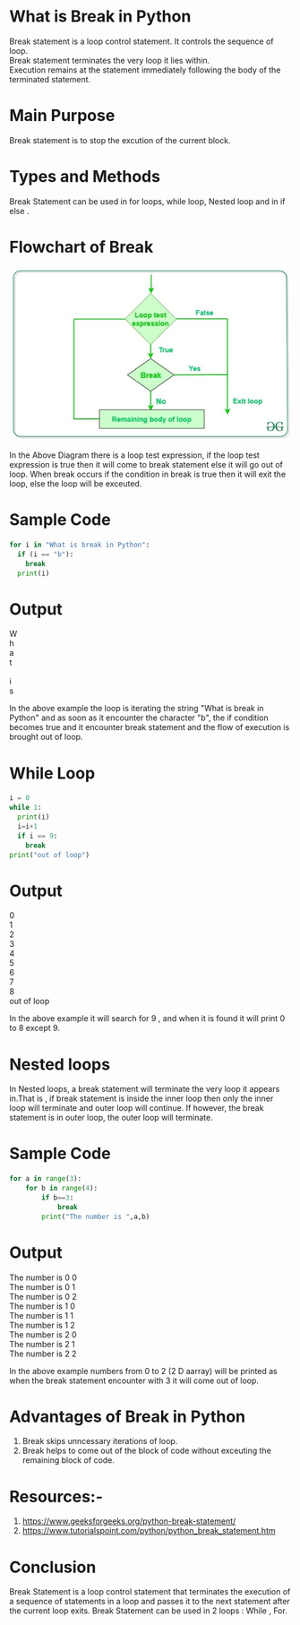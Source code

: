 # What is Break in Python

Break statement is a loop control statement. It controls the sequence of loop.<br/>
Break statement terminates the very loop it lies within.<br/>
Execution remains at the statement immediately following the body of the terminated statement.<br/>

# Main Purpose<br/>  
Break statement is to stop the excution of the current block. <br/>

# Types and Methods
Break Statement can be used in for loops, while loop, Nested loop and in if else .

# Flowchart of Break
![alt text](loops_break.jpg)

In the Above Diagram there is a loop test expression, if the loop test expression is true then it will come to break statement else it will go out of loop. When break occurs if the condition in break is true then it will exit the loop, else the loop will be exceuted.

# Sample Code
```Python
for i in "What is break in Python":
  if (i == "b"):
    break
  print(i)
```
# Output<br/>
W<br/>
h<br/>
a<br/>
t<br/>
 <br/>
i<br/>
s<br/>

In the above example the loop is iterating the string "What is break in Python" and as soon as it encounter the character "b", the if condition becomes true and it encounter break statement and the flow of execution is brought out of loop.

# While Loop
```Python
i = 0
while 1:
  print(i)
  i=i+1
  if i == 9:
    break
print("out of loop")
```

# Output
0<br/>
1<br/>
2<br/>
3<br/>
4<br/>
5<br/>
6<br/>
7<br/>
8<br/>
out of loop<br/>

In the above example it will search for 9 , and when it is found it will print 0 to 8 except 9.

# Nested loops
In Nested loops, a break statement will terminate the very loop it appears in.That is , if break statement is inside the inner loop then only the inner loop will terminate and outer loop will continue. If however, the break statement is in outer loop, the outer loop will terminate.

# Sample Code
```Python
for a in range(3):
    for b in range(4):          
        if b==3:   
            break
        print("The number is ",a,b)
```     

# Output <br/>
The number is  0 0<br/>
The number is  0 1<br/>
The number is  0 2<br/>
The number is  1 0<br/>
The number is  1 1<br/>
The number is  1 2<br/>
The number is  2 0<br/>
The number is  2 1<br/>
The number is  2 2<br/>

In the above example numbers from 0 to 2 (2 D aarray) will be printed as when the break statement encounter with 3 it will come out of loop.

# Advantages of Break in Python
1. Break skips unncessary iterations of loop.<br/>
2. Break helps to come out of the block of code without exceuting the remaining block of code.<br/>

# Resources:-
1. https://www.geeksforgeeks.org/python-break-statement/<br/>
2. https://www.tutorialspoint.com/python/python_break_statement.htm<br/> 

# Conclusion
Break Statement is a loop control statement that terminates the execution of a sequence of statements in a loop and passes it to the next statement after the current loop exits. Break Statement can be used in 2 loops : While , For.



